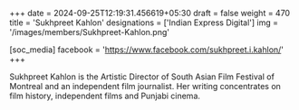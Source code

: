 +++
date = 2024-09-25T12:19:31.456619+05:30
draft = false
weight = 470
title = 'Sukhpreet Kahlon'
designations = ['Indian Express Digital']
img = '/images/members/Sukhpreet-Kahlon.png'

[soc_media]
facebook = 'https://www.facebook.com/sukhpreet.i.kahlon/'
+++

Sukhpreet Kahlon is the Artistic Director of South Asian Film Festival of Montreal and an independent film journalist. Her writing concentrates on film history, independent films and Punjabi cinema.
